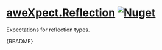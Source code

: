 # [aweXpect.Reflection](https://github.com/aweXpect/aweXpect.Reflection) [![Nuget](https://img.shields.io/nuget/v/aweXpect.Reflection)](https://www.nuget.org/packages/aweXpect.Reflection)

Expectations for reflection types.

{README}
